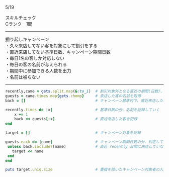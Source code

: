 5/19
 
スキルチェック  
Cランク　1問  
 
-------------------------------------------
掘り起しキャンペーン  
・久々来店してない客を対象にして割引をする  
・直近来店してない基準日数、キャンペーン期間日数  
・毎日1名の客しか対応しない  
・毎日の客の名前が与えられる  
・期間中に参加できる人数を出力  
・名前は被らない 　
 
-------------------------------------------
 
```ruby
recently,came = gets.split.map(&:to_i)  # 割引対象外となる直近の期間(日数)、来店履歴(日数)を取得
guests = came.times.map{gets.chomp}     # 来店した客の名前を取得
back = []                               # キャンペーン基準内で、直近来店した客の名前を記録(キャンペーン対象外の名前を記録)

recently.times do |x|                   # 基準日数の分、名前を記録していく
    x += 1
    back << guests[-x]                  # 直近来店した客を記録
end

target = []                             # キャンペーン対象を記録

guests.each do |name|                   # キャンペーン期間日数の分、判定していく
 unless back.include?(name)             # 直近 recently 日間に来店していない客を記録(キャンペーン対象を記録)
   target << name
 end
end

puts target.uniq.size                   # 重複を除いたキャンペーン対象者の人数を出力
```

